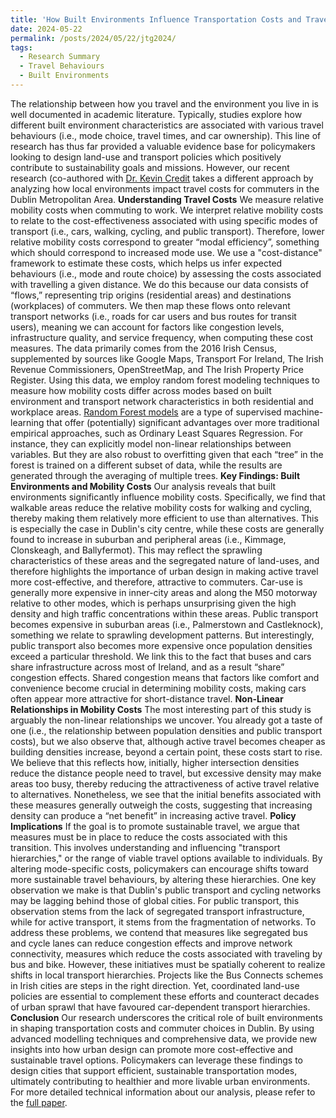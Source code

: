 ```yaml
---
title: 'How Built Environments Influence Transportation Costs and Travel Behaviours'
date: 2024-05-22
permalink: /posts/2024/05/22/jtg2024/
tags:
  - Research Summary
  - Travel Behaviours
  - Built Environments
---
```


The relationship between how you travel and the environment you live in is well documented in academic literature. Typically, studies explore how different built environment characteristics are associated with various travel behaviours (i.e., mode choice, travel times, and car ownership). This line of research has thus far provided a valuable evidence base for policymakers looking to design land-use and transport policies which positively contribute to sustainability goals and missions. However, our recent research (co-authored with [Dr. Kevin Credit](https://www.maynoothuniversity.ie/faculty-social-sciences/our-people/kevin-credit) takes a different approach by analyzing how local environments impact travel costs for commuters in the Dublin Metropolitan Area.
__Understanding Travel Costs__
We measure relative mobility costs when commuting to work. We interpret relative mobility costs to relate to the cost-effectiveness associated with using specific modes of transport (i.e., cars, walking, cycling, and public transport). Therefore, lower relative mobility costs correspond to greater “modal efficiency”, something which should correspond to increased mode use. We use a "cost-distance" framework to estimate these costs, which helps us infer expected behaviours (i.e., mode and route choice) by assessing the costs associated with travelling a given distance. We do this because our data consists of “flows,” representing trip origins (residential areas) and destinations (workplaces) of commuters. We then map these flows onto relevant transport networks (i.e., roads for car users and bus routes for transit users), meaning we can account for factors like congestion levels, infrastructure quality, and service frequency, when computing these cost measures.
The data primarily comes from the 2016 Irish Census, supplemented by sources like Google Maps, Transport For Ireland, The Irish Revenue Commissioners, OpenStreetMap, and The Irish Property Price Register. Using this data, we employ random forest modeling techniques to measure how mobility costs differ across modes based on built environment and transport network characteristics in both residential and workplace areas. 
[Random Forest models](https://arxiv.org/abs/2402.01502) are a type of supervised machine-learning that offer (potentially) significant advantages over more traditional empirical approaches, such as Ordinary Least Squares Regression. For instance, they can explicitly model non-linear relationships between variables. But they are also robust to overfitting given that each “tree” in the forest is trained on a different subset of data, while the results are generated through the averaging of multiple trees.
__Key Findings: Built Environments and Mobility Costs__
Our analysis reveals that built environments significantly influence mobility costs. Specifically, we find that walkable areas reduce the relative mobility costs for walking and cycling, thereby making them relatively more efficient to use than alternatives. This is especially the case in Dublin's city centre, while these costs are generally found to increase in suburban and peripheral areas (i.e., Kimmage, Clonskeagh, and Ballyfermot). This may reflect the sprawling characteristics of these areas and the segregated nature of land-uses, and therefore highlights the importance of urban design in making active travel more cost-effective, and therefore, attractive to commuters.
Car-use is generally more expensive in inner-city areas and along the M50 motorway relative to other modes, which is perhaps unsurprising given the high density and high traffic concentrations within these areas. Public transport becomes expensive in suburban areas (i.e., Palmerstown and Castleknock), something we relate to sprawling development patterns. But interestingly, public transport also becomes more expensive once population densities exceed a particular threshold. We link this to the fact that buses and cars share infrastructure across most of Ireland, and as a result “share” congestion effects. Shared congestion means that factors like comfort and convenience become crucial in determining mobility costs, making cars often appear more attractive for short-distance travel. 
__Non-Linear Relationships in Mobility Costs__
The most interesting part of this study is arguably the non-linear relationships we uncover. You already got a taste of one (i.e., the relationship between population densities and public transport costs), but we also observe that, although active travel becomes cheaper as building densities increase, beyond a certain point, these costs start to rise. We believe that this reflects how, initially, higher intersection densities reduce the distance people need to travel, but excessive density may make areas too busy, thereby reducing the attractiveness of active travel relative to alternatives. Nonetheless, we see that the initial benefits associated with these measures generally outweigh the costs, suggesting that increasing density can produce a “net benefit” in increasing active travel.
__Policy Implications__
If the goal is to promote sustainable travel, we argue that measures must be in place to reduce the costs associated with this transition. This involves understanding and influencing "transport hierarchies," or the range of viable travel options available to individuals. By altering mode-specific costs, policymakers can encourage shifts toward more sustainable travel behaviours, by altering these hierarchies. One key observation we make is that Dublin's public transport and cycling networks may be lagging behind those of global cities. For public transport, this observation stems from the lack of segregated transport infrastructure, while for active transport, it stems from the fragmentation of networks. 
To address these problems, we contend that measures like segregated bus and cycle lanes can reduce congestion effects and improve network connectivity, measures which reduce the costs associated with traveling by bus and bike. However, these initiatives must be spatially coherent to realize shifts in local transport hierarchies. Projects like the Bus Connects schemes in Irish cities are steps in the right direction. Yet, coordinated land-use policies are essential to complement these efforts and counteract decades of urban sprawl that have favoured car-dependent transport hierarchies.
__Conclusion__
Our research underscores the critical role of built environments in shaping transportation costs and commuter choices in Dublin. By using advanced modelling techniques and comprehensive data, we provide new insights into how urban design can promote more cost-effective and sustainable travel options. Policymakers can leverage these findings to design cities that support efficient, sustainable transportation modes, ultimately contributing to healthier and more livable urban environments.
For more detailed technical information about our analysis, please refer to the [full paper](https://doi.org/10.1016/j.jtrangeo.2024.103870).
